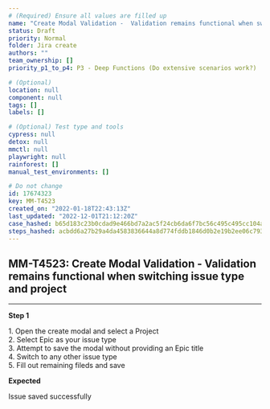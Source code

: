 ```yaml
---
# (Required) Ensure all values are filled up
name: "Create Modal Validation -  Validation remains functional when switching issue type and project"
status: Draft
priority: Normal
folder: Jira create
authors: ""
team_ownership: []
priority_p1_to_p4: P3 - Deep Functions (Do extensive scenarios work?)

# (Optional)
location: null
component: null
tags: []
labels: []

# (Optional) Test type and tools
cypress: null
detox: null
mmctl: null
playwright: null
rainforest: []
manual_test_environments: []

# Do not change
id: 17674323
key: MM-T4523
created_on: "2022-01-18T22:43:13Z"
last_updated: "2022-12-01T21:12:20Z"
case_hashed: b65d183c23b0cdad9e466bd7a2ac5f24cb6da6f7bc56c495c495cc104acb361cac0b24268ffee5863afbb896596c2ec0
steps_hashed: acbdd6a27b29a4da4583836644a8d774fddb1846d0b2e19b2ee06c793e0a18650aa262685cd720ded171b40c418dbec1
---
```


<!-- (Auto-generated) Based on frontmatter's "key" and "name" -->

## MM-T4523: Create Modal Validation - Validation remains functional when switching issue type and project

---

**Step 1**

1\. Open the create modal and select a Project\
2\. Select Epic as your issue type\
3\. Attempt to save the modal without providing an Epic title\
4\. Switch to any other issue type\
5\. Fill out remaining fileds and save

**Expected**

Issue saved successfully
